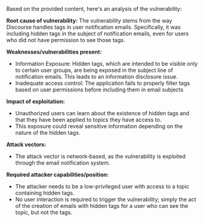 Based on the provided content, here's an analysis of the vulnerability:

**Root cause of vulnerability:**
The vulnerability stems from the way Discourse handles tags in user notification emails. Specifically, it was including hidden tags in the subject of notification emails, even for users who did not have permission to see those tags.

**Weaknesses/vulnerabilities present:**
- Information Exposure: Hidden tags, which are intended to be visible only to certain user groups, are being exposed in the subject line of notification emails. This leads to an information disclosure issue.
- Inadequate access control: The application fails to properly filter tags based on user permissions before including them in email subjects

**Impact of exploitation:**
- Unauthorized users can learn about the existence of hidden tags and that they have been applied to topics they have access to.
- This exposure could reveal sensitive information depending on the nature of the hidden tags.

**Attack vectors:**
- The attack vector is network-based, as the vulnerability is exploited through the email notification system.

**Required attacker capabilities/position:**
- The attacker needs to be a low-privileged user with access to a topic containing hidden tags.
- No user interaction is required to trigger the vulnerability; simply the act of the creation of emails with hidden tags for a user who can see the topic, but not the tags.